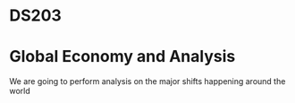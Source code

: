 # DS203
# Global Economy and Analysis 
We are going to perform analysis on the major shifts happening around the world
